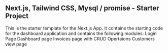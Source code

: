## Next.js, Tailwind CSS, Mysql / promise  - Starter Project

This is the starter template for the Next.js App. It contains the starting code for the dashboard application and contains the following modules:
Login Page
Dashboard page
Invoices page with CRUD Opertaions
Customers view page


